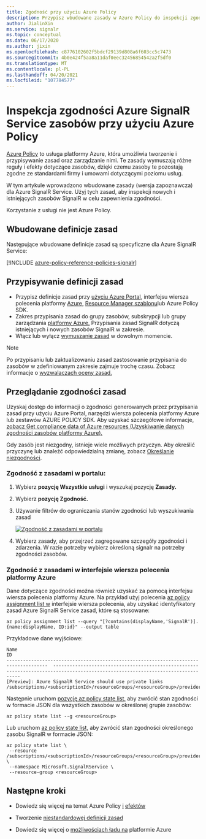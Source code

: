 ```yaml
---
title: Zgodność przy użyciu Azure Policy
description: Przypisz wbudowane zasady w Azure Policy do inspekcji zgodności Azure SignalR Service zasobów.
author: JialinXin
ms.service: signalr
ms.topic: conceptual
ms.date: 06/17/2020
ms.author: jixin
ms.openlocfilehash: c8776102602f5bdcf29139d808a6f603cc5c7473
ms.sourcegitcommit: 4b0e424f5aa8a11daf0eec32456854542a2f5df0
ms.translationtype: MT
ms.contentlocale: pl-PL
ms.lasthandoff: 04/20/2021
ms.locfileid: "107784577"
---
```

# <a name="audit-compliance-of-azure-signalr-service-resources-using-azure-policy"></a>Inspekcja zgodności Azure SignalR Service zasobów przy użyciu Azure Policy

[Azure Policy](../governance/policy/overview.md) to usługa platformy Azure, która umożliwia tworzenie i przypisywanie zasad oraz zarządzanie nimi. Te zasady wymuszają różne reguły i efekty dotyczące zasobów, dzięki czemu zasoby te pozostają zgodne ze standardami firmy i umowami dotyczącymi poziomu usług.

W tym artykule wprowadzono wbudowane zasady (wersja zapoznawcza) dla Azure SignalR Service. Użyj tych zasad, aby inspekcji nowych i istniejących zasobów SignalR w celu zapewnienia zgodności.

Korzystanie z usługi nie jest Azure Policy.

## <a name="built-in-policy-definitions"></a>Wbudowane definicje zasad

Następujące wbudowane definicje zasad są specyficzne dla Azure SignalR Service:

[!INCLUDE [azure-policy-reference-policies-signalr](../../includes/policy/reference/bycat/policies-signalr.md)]

## <a name="assign-policy-definitions"></a>Przypisywanie definicji zasad

* Przypisz definicje zasad przy [użyciu Azure Portal](../governance/policy/assign-policy-portal.md), interfejsu wiersza polecenia platformy [Azure,](../governance/policy/assign-policy-azurecli.md) [Resource Manager szablonu](../governance/policy/assign-policy-template.md)lub Azure Policy SDK.
* Zakres przypisania zasad do grupy zasobów, subskrypcji lub grupy zarządzania [platformy Azure.](../governance/management-groups/overview.md) Przypisania zasad SignalR dotyczą istniejących i nowych zasobów SignalR w zakresie.
* Włącz lub wyłącz [wymuszanie zasad](../governance/policy/concepts/assignment-structure.md#enforcement-mode) w dowolnym momencie.

> [!NOTE]
> Po przypisaniu lub zaktualizowaniu zasad zastosowanie przypisania do zasobów w zdefiniowanym zakresie zajmuje trochę czasu. Zobacz informacje o [wyzwalaczach oceny zasad.](../governance/policy/how-to/get-compliance-data.md#evaluation-triggers)

## <a name="review-policy-compliance"></a>Przeglądanie zgodności zasad

Uzyskaj dostęp do informacji o zgodności generowanych przez przypisania zasad przy użyciu Azure Portal, narzędzi wiersza polecenia platformy Azure lub zestawów AZURE POLICY SDK. Aby uzyskać szczegółowe informacje, [zobacz Get compliance data of Azure resources (Uzyskiwanie danych zgodności zasobów platformy Azure).](../governance/policy/how-to/get-compliance-data.md)

Gdy zasób jest niezgodny, istnieje wiele możliwych przyczyn. Aby określić przyczynę lub znaleźć odpowiedzialną zmianę, zobacz [Określanie niezgodności](../governance/policy/how-to/determine-non-compliance.md).

### <a name="policy-compliance-in-the-portal"></a>Zgodność z zasadami w portalu:

1. Wybierz **pozycję Wszystkie usługi** i wyszukaj pozycję **Zasady.**
1. Wybierz **pozycję Zgodność.**
1. Używanie filtrów do ograniczania stanów zgodności lub wyszukiwania zasad
   
    [![Zgodność z zasadami w portalu ](./media/signalr-howto-azure-policy/azure-policy-compliance.png)](./media/signalr-howto-azure-policy/azure-policy-compliance.png#lightbox)
2. Wybierz zasady, aby przejrzeć zagregowane szczegóły zgodności i zdarzenia. W razie potrzeby wybierz określoną signalr na potrzeby zgodności zasobów.

### <a name="policy-compliance-in-the-azure-cli"></a>Zgodność z zasadami w interfejsie wiersza polecenia platformy Azure

Dane dotyczące zgodności można również uzyskać za pomocą interfejsu wiersza polecenia platformy Azure. Na przykład użyj polecenia [az policy assignment list w](/cli/azure/policy/assignment#az_policy_assignment_list) interfejsie wiersza polecenia, aby uzyskać identyfikatory zasad Azure SignalR Service zasad, które są stosowane:

```azurecli
az policy assignment list --query "[?contains(displayName,'SignalR')].{name:displayName, ID:id}" --output table
```

Przykładowe dane wyjściowe:

```
Name                                                                                   ID
-------------------------------------------------------------------------------------  --------------------------------------------------------------------------------------------------------------------------------
[Preview]: Azure SignalR Service should use private links  /subscriptions/<subscriptionId>/resourceGroups/<resourceGroup>/providers/Microsoft.Authorization/policyAssignments/<assignmentId>
```

Następnie uruchom [pozycję az policy state list,](/cli/azure/policy/state#az_policy_state_list) aby zwrócić stan zgodności w formacie JSON dla wszystkich zasobów w określonej grupie zasobów:

```azurecli
az policy state list --g <resourceGroup>
```

Lub uruchom [az policy state list,](/cli/azure/policy/state#az_policy_state_list) aby zwrócić stan zgodności określonego zasobu SignalR w formacie JSON:

```azurecli
az policy state list \
 --resource /subscriptions/<subscriptionId>/resourceGroups/<resourceGroup>/providers/Microsoft.SignalRService/SignalR/<resourceName> \
 --namespace Microsoft.SignalRService \
 --resource-group <resourceGroup>
```

## <a name="next-steps"></a>Następne kroki

* Dowiedz się więcej na temat Azure Policy [i](../governance/policy/concepts/definition-structure.md) [efektów](../governance/policy/concepts/effects.md)

* Tworzenie [niestandardowej definicji zasad](../governance/policy/tutorials/create-custom-policy-definition.md)

* Dowiedz się więcej o [możliwościach ładu na](../governance/index.yml) platformie Azure


<!-- LINKS - External -->
[terms-of-use]: https://azure.microsoft.com/support/legal/preview-supplemental-terms/